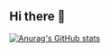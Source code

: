 ## Hi there 👋

[![Anurag's GitHub stats](https://github-readme-stats-five-theta-78.vercel.app/api?username=trungnotchung&show_icons=true&include_all_commits=true&hide=stars&cache_seconds=1800&hide_border=true&theme=react)](https://github.com/anuraghazra/github-readme-stats)
